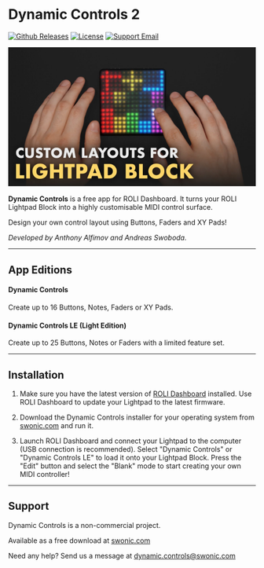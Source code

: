 # Dynamic Controls 2

[![Github Releases](https://img.shields.io/github/v/release/anthonyalfimov/SWONIC-Dynamic-Controls?display_name=tag&include_prereleases)](https://github.com/anthonyalfimov/SWONIC-Dynamic-Controls/releases)
[![License](https://img.shields.io/github/license/anthonyalfimov/SWONIC-Dynamic-Controls)](https://github.com/anthonyalfimov/SWONIC-Dynamic-Controls/blob/master/LICENSE.txt)
[![Support Email](https://img.shields.io/badge/Support-Email-blue)](mailto:dynamic.controls@swonic.com)

[![Dynamic Controls Trailer](docs/Banner.png)](https://www.youtube.com/watch?v=NrpUNTRJZtc)

**Dynamic Controls** is a free app for ROLI Dashboard. It turns your ROLI Lightpad Block into a highly customisable MIDI control surface.

Design your own control layout using Buttons, Faders and XY Pads!

*Developed by Anthony Alfimov and Andreas Swoboda.*

---

## App Editions

#### Dynamic Controls
Create up to 16 Buttons, Notes, Faders or XY Pads.

#### Dynamic Controls LE (Light Edition)
Create up to 25 Buttons, Notes or Faders with a limited feature set.

---

## Installation

1. Make sure you have the latest version of [ROLI Dashboard](https://roli.com/products/software/blocks-dashboard) installed. Use ROLI Dashboard to update your Lightpad to the latest firmware.

2. Download the Dynamic Controls installer for your operating system from [swonic.com](https://swonic.com/dynamic-controls/) and run it.

3. Launch ROLI Dashboard and connect your Lightpad to the computer (USB connection is recommended). Select "Dynamic Controls" or "Dynamic Controls LE" to load it onto your Lightpad Block. Press the "Edit" button and select the "Blank" mode to start creating your own MIDI controller!

---

## Support

Dynamic Controls is a non-commercial project.

Available as a free download at [swonic.com](https://swonic.com/dynamic-controls/)

Need any help? Send us a message at dynamic.controls@swonic.com
